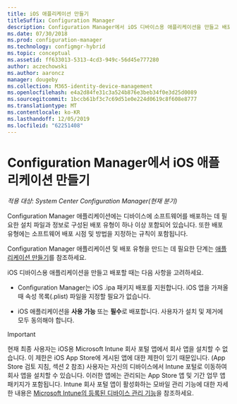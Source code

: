 ```yaml
---
title: iOS 애플리케이션 만들기
titleSuffix: Configuration Manager
description: Configuration Manager에서 iOS 디바이스용 애플리케이션을 만들고 배포하는 방법입니다.
ms.date: 07/30/2018
ms.prod: configuration-manager
ms.technology: configmgr-hybrid
ms.topic: conceptual
ms.assetid: ff633013-5313-4cd3-949c-56d45e777280
author: aczechowski
ms.author: aaroncz
manager: dougeby
ms.collection: M365-identity-device-management
ms.openlocfilehash: e4a2d84fe31c3a524b876e3beb34f0e3d25d0089
ms.sourcegitcommit: 1bccb61bf3c7c69d51e0e224d0619c8f608e8777
ms.translationtype: MT
ms.contentlocale: ko-KR
ms.lasthandoff: 12/05/2019
ms.locfileid: "62251408"
---
```

# <a name="create-ios-applications-in-configuration-manager"></a>Configuration Manager에서 iOS 애플리케이션 만들기

*적용 대상: System Center Configuration Manager(현재 분기)*

Configuration Manager 애플리케이션에는 디바이스에 소프트웨어를 배포하는 데 필요한 설치 파일과 정보로 구성된 배포 유형이 하나 이상 포함되어 있습니다. 또한 배포 유형에는 소프트웨어 배포 시점 및 방법을 지정하는 규칙이 포함됩니다.  

Configuration Manager 애플리케이션 및 배포 유형을 만드는 데 필요한 단계는 [애플리케이션 만들기](/sccm/apps/deploy-use/create-applications#bkmk_create)를 참조하세요. 

iOS 디바이스용 애플리케이션을 만들고 배포할 때는 다음 사항을 고려하세요.  

- Configuration Manager는 iOS .ipa 패키지 배포를 지원합니다. iOS 앱을 가져올 때 속성 목록(.plist) 파일을 지정할 필요가 없습니다. 

- iOS 애플리케이션을 **사용 가능** 또는 **필수**로 배포합니다. 사용자가 설치 및 제거에 모두 동의해야 합니다.

> [!IMPORTANT]  
>  현재 최종 사용자는 iOS용 Microsoft Intune 회사 포털 앱에서 회사 앱을 설치할 수 없습니다. 이 제한은 iOS App Store에 게시된 앱에 대한 제한이 있기 때문입니다. (App Store 검토 지침, 섹션 2 참조) 사용자는 자신의 디바이스에서 Intune 포털로 이동하여 회사 앱을 설치할 수 있습니다. 이러한 앱에는 관리되는 App Store 앱 및 기간 업무 앱 패키지가 포함됩니다. Intune 회사 포털 앱이 활성화하는 모바일 관리 기능에 대한 자세한 내용은 [Microsoft Intune의 등록된 디바이스 관리 기능](https://docs.microsoft.com/intune/device-enrollment)을 참조하세요.  
